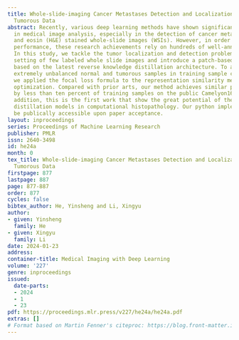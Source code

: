 ```yaml
---
title: Whole-slide-imaging Cancer Metastases Detection and Localization with Limited
  Tumorous Data
abstract: Recently, various deep learning methods have shown significant successes
  in medical image analysis, especially in the detection of cancer metastases in hematoxylin
  and eosin (H&E) stained whole-slide images (WSIs). However, in order to obtain good
  performance, these research achievements rely on hundreds of well-annotated WSIs.
  In this study, we tackle the tumor localization and detection problem under the
  setting of few labeled whole slide images and introduce a patch-based analysis pipeline
  based on the latest reverse knowledge distillation architecture. To address the
  extremely unbalanced normal and tumorous samples in training sample collection,
  we applied the focal loss formula to the representation similarity metric for model
  optimization. Compared with prior arts, our method achieves similar performance
  by less than ten percent of training samples on the public Camelyon16 dataset. In
  addition, this is the first work that show the great potential of the knowledge
  distillation models in computational histopathology. Our python implementation will
  be publically accessible upon paper acceptance.
layout: inproceedings
series: Proceedings of Machine Learning Research
publisher: PMLR
issn: 2640-3498
id: he24a
month: 0
tex_title: Whole-slide-imaging Cancer Metastases Detection and Localization with Limited
  Tumorous Data
firstpage: 877
lastpage: 887
page: 877-887
order: 877
cycles: false
bibtex_author: He, Yinsheng and Li, Xingyu
author:
- given: Yinsheng
  family: He
- given: Xingyu
  family: Li
date: 2024-01-23
address:
container-title: Medical Imaging with Deep Learning
volume: '227'
genre: inproceedings
issued:
  date-parts:
  - 2024
  - 1
  - 23
pdf: https://proceedings.mlr.press/v227/he24a/he24a.pdf
extras: []
# Format based on Martin Fenner's citeproc: https://blog.front-matter.io/posts/citeproc-yaml-for-bibliographies/
---
```

